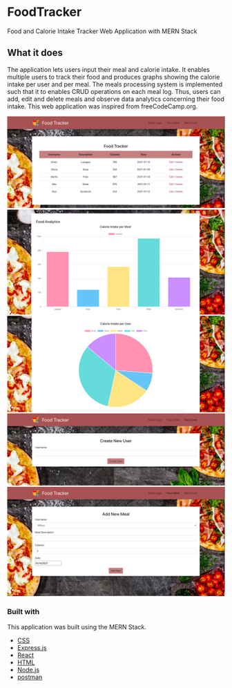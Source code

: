 # FoodTracker
Food and Calorie Intake Tracker Web Application with MERN Stack

## What it does
The application lets users input their meal and calorie intake. It enables multiple users to track their food and produces graphs showing the calorie intake per user and per meal. The meals processing system is implemented such that it to enables CRUD operations on each meal log. Thus, users can add, edit and delete meals and observe data analytics concerning their food intake. This web application was inspired from freeCodeCamp.org.

<img src="./images/MealLogs.png">
<img src="./images/DataAnalytics.png">
<img src="./images/DataAnalytics1.png">
<img src="./images/CreateUser.png">
<img src="./images/NewMeal.png">


### Built with
This application was built using the MERN Stack. 
* [CSS](https://www.w3schools.com/css/) 
* [Express.js](https://expressjs.com/) 
* [React](https://reactjs.org/)  
* [HTML](https://www.w3schools.com/html/) 
* [Node.js](https://nodejs.org/en/) 
* [postman](https://www.postman.com/) 

